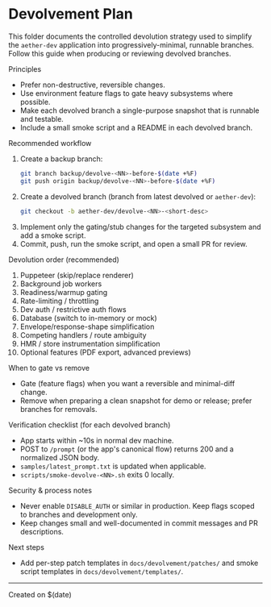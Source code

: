 # Devolvement Plan

This folder documents the controlled devolution strategy used to simplify the `aether-dev` application into progressively-minimal, runnable branches. Follow this guide when producing or reviewing devolved branches.

Principles

- Prefer non-destructive, reversible changes.
- Use environment feature flags to gate heavy subsystems where possible.
- Make each devolved branch a single-purpose snapshot that is runnable and testable.
- Include a small smoke script and a README in each devolved branch.

Recommended workflow

1. Create a backup branch:
   ```bash
   git branch backup/devolve-<NN>-before-$(date +%F)
   git push origin backup/devolve-<NN>-before-$(date +%F)
   ```
2. Create a devolved branch (branch from latest devolved or `aether-dev`):
   ```bash
   git checkout -b aether-dev/devolve-<NN>-<short-desc>
   ```
3. Implement only the gating/stub changes for the targeted subsystem and add a smoke script.
4. Commit, push, run the smoke script, and open a small PR for review.

Devolution order (recommended)

1. Puppeteer (skip/replace renderer)
2. Background job workers
3. Readiness/warmup gating
4. Rate-limiting / throttling
5. Dev auth / restrictive auth flows
6. Database (switch to in-memory or mock)
7. Envelope/response-shape simplification
8. Competing handlers / route ambiguity
9. HMR / store instrumentation simplification
10. Optional features (PDF export, advanced previews)

When to gate vs remove

- Gate (feature flags) when you want a reversible and minimal-diff change.
- Remove when preparing a clean snapshot for demo or release; prefer branches for removals.

Verification checklist (for each devolved branch)

- App starts within ~10s in normal dev machine.
- POST to `/prompt` (or the app's canonical flow) returns 200 and a normalized JSON body.
- `samples/latest_prompt.txt` is updated when applicable.
- `scripts/smoke-devolve-<NN>.sh` exits 0 locally.

Security & process notes

- Never enable `DISABLE_AUTH` or similar in production. Keep flags scoped to branches and development only.
- Keep changes small and well-documented in commit messages and PR descriptions.

Next steps

- Add per-step patch templates in `docs/devolvement/patches/` and smoke script templates in `docs/devolvement/templates/`.

---

Created on $(date)
